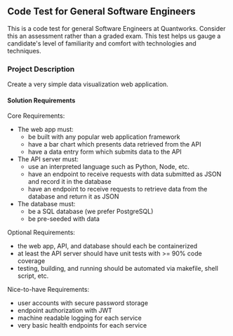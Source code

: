 ## Code Test for General Software Engineers

This is a code test for general Software Engineers at Quantworks. Consider this an assessment rather than a graded exam. This test helps us gauge a candidate's level of familiarity and comfort with technologies and techniques.

### Project Description
Create a very simple data visualization web application.

#### Solution Requirements
Core Requirements:
- The web app must:
  - be built with any popular web application framework
  - have a bar chart which presents data retrieved from the API
  - have a data entry form which submits data to the API
- The API server must:
  - use an interpreted language such as Python, Node, etc.
  - have an endpoint to receive requests with data submitted as JSON and record it in the database
  - have an endpoint to receive requests to retrieve data from the database and return it as JSON
- The database must:
  - be a SQL database (we prefer PostgreSQL)
  - be pre-seeded with data

Optional Requirements:
- the web app, API, and database should each be containerized
- at least the API server should have unit tests with >= 90% code coverage
- testing, building, and running should be automated via makefile, shell script, etc.

Nice-to-have Requirements:
- user accounts with secure password storage
- endpoint authorization with JWT
- machine readable logging for each service
- very basic health endpoints for each service